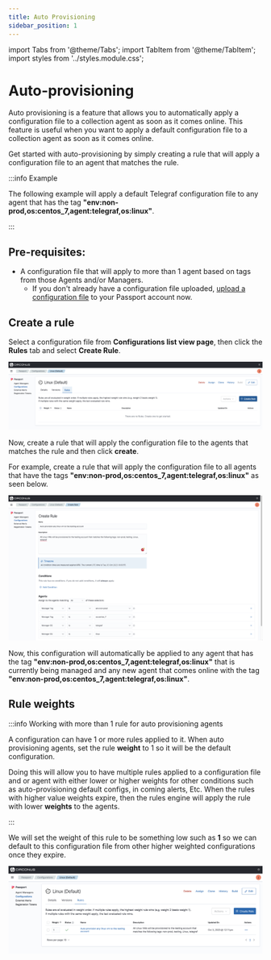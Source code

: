 ```yaml
---
title: Auto Provisioning
sidebar_position: 1
---
```


import Tabs from '@theme/Tabs';
import TabItem from '@theme/TabItem';
import styles from '../styles.module.css';

# Auto-provisioning

Auto provisioning is a feature that allows you to automatically apply a configuration file to a collection agent as soon as it comes online. This feature is useful when you want to apply a default configuration file to a collection agent as soon as it comes online.

Get started with auto-provisioning by simply creating a rule that will apply a configuration file to an agent that matches the rule.

:::info Example

The following example will apply a default Telegraf configuration file to any agent that has the tag **"env:non-prod,os:centos_7,agent:telegraf,os:linux"**.

:::

## Pre-requisites:

- A configuration file that will apply to more than 1 agent based on tags from those Agents and/or Managers.
  - If you don't already have a configuration file uploaded, [upload a configuration file](/passport/getting-started/passport#import-a-configuration-file) to your Passport account now.

## Create a rule

Select a configuration file from **Configurations list view page**, then click the **Rules** tab and select **Create Rule**.

![configurations-details-page-no-rule](../img/configurations-details-page-no-rules.png)

Now, create a rule that will apply the configuration file to the agents that matches the rule and then click **create**.

For example, create a rule that will apply the configuration file to all agents that have the tags **"env:non-prod,os:centos_7,agent:telegraf,os:linux"** as seen below.

![configurations-details-page-no-rule](../img/configurations-create-rule-auto-provision.png)

Now, this configuration will automatically be applied to any agent that has the tag **"env:non-prod,os:centos_7,agent:telegraf,os:linux"** that is currently being managed and any new agent that comes online with the tag **"env:non-prod,os:centos_7,agent:telegraf,os:linux"**.

## Rule weights

:::info Working with more than 1 rule for auto provisioning agents

A configuration can have 1 or more rules applied to it. When auto provisioning agents, set the rule **weight** to 1 so it will be the default configuration.

Doing this will allow you to have multiple rules applied to a configuration file and or agent with either lower or higher weights for other conditions such as auto-provisioning default configs, in coming alerts, Etc. When the rules with higher value weights expire, then the rules engine will apply the rule with lower **weights** to the agents.

:::

We will set the weight of this rule to be something low such as **1** so we can default to this configuration file from other higher weighted configurations once they expire.

![configurations-details-page-no-rule](../img/configurations-rule-auto-provision.png)
